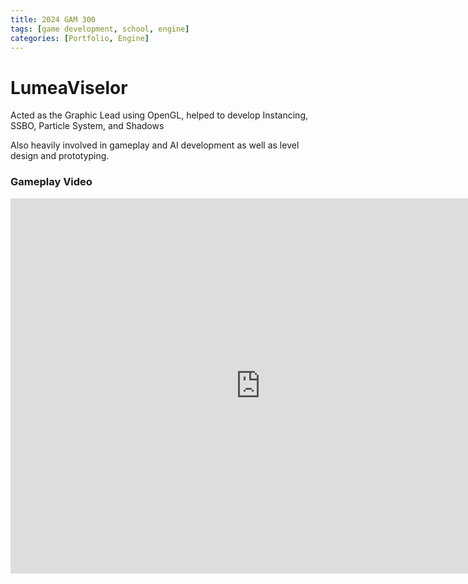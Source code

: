 ```yaml
---
title: 2024 GAM 300
tags: [game development, school, engine]
categories: [Portfolio, Engine]
---
```


# LumeaViselor

Acted as the Graphic Lead using OpenGL, helped to develop Instancing, SSBO, Particle System, and Shadows

Also heavily involved in gameplay and AI development as well as level design and prototyping.

### Gameplay Video
<iframe width="800" height="600" src="https://www.youtube.com/embed/nE6yAwadkuM?si=40r7hcDZ8o2NhksU" title="YouTube video player" frameborder="0" allow="accelerometer; autoplay; clipboard-write; encrypted-media; gyroscope; picture-in-picture; web-share" referrerpolicy="strict-origin-when-cross-origin" allowfullscreen></iframe>